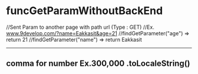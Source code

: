 # funcGetParamWithoutBackEnd

//Sent Param to another page with path url (Type : GET)
//Ex. www.9develop.com/?name=Eakkasit&age=21
//findGetParameter("age")  => return 21
//findGetParameter("name")  => return Eakkasit

<script>
function findGetParameter(parameterName) {
    var result = null,
        tmp = [];
    location.search.substr(1).split("&").forEach(function (item) {
          tmp = item.split("=");
          if (tmp[0] === parameterName){
            result = decodeURIComponent(tmp[1]);
          } 
    });
    return result;
}
console.log(findGetParameter("name"))
</script>

-----------------------------------------
comma for number Ex.300,000
.toLocaleString() 
-----------------------------------------

